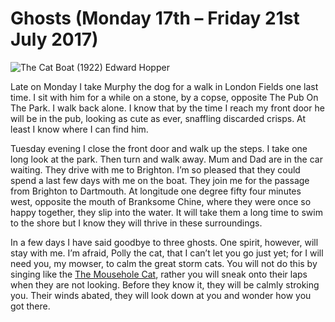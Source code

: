 
# Ghosts (Monday 17th – Friday 21st July 2017) #

![*The Cat Boat (1922) Edward Hopper*](../images/TheCatBoat.jpg "The Cat Boat")

Late on Monday I take Murphy the dog for a walk in London Fields one last time. I sit with him for a while on a stone, by a copse, opposite The Pub On The Park. I walk back alone. I know that by the time I reach my front door he will be in the pub, looking as cute as ever, snaffling discarded crisps. At least I know where I can find him.

Tuesday evening I close the front door and walk up the steps. I take one long look at the park. Then turn and walk away. Mum and Dad are in the car waiting. They drive with me to Brighton. I’m so pleased that they could spend a last few days with me on the boat. They join me for the passage from Brighton to Dartmouth. At longitude one degree fifty four minutes west, opposite the mouth of Branksome Chine, where they were once so happy together, they slip into the water. It will take them a long time to swim to the shore but I know they will thrive in these surroundings.

In a few days I have said goodbye to three ghosts. One spirit, however, will stay with me. I’m afraid, Polly the cat, that I can’t let you go just yet; for I will need you, my mowser, to calm the great storm cats. You will not do this by singing like the [The Mousehole Cat](https://en.wikipedia.org/wiki/The_Mousehole_Cat), rather you will sneak onto their laps when they are not looking. Before they know it, they will be calmly stroking you. Their winds abated, they will look down at you and wonder how you got there.
